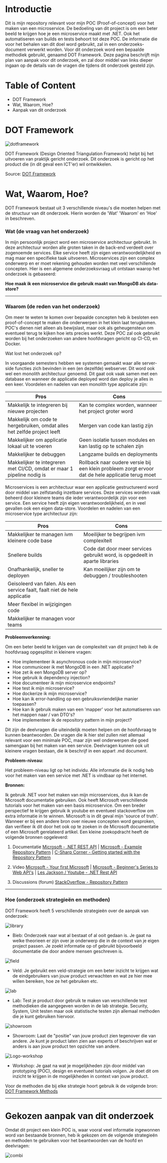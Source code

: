 # Introductie

Dit is mijn repository relevant voor mijn POC (Proof-of-concept) voor het maken van een microservice. De bedoeling van dit project is om een beter beeld te krijgen hoe je een microservice maakt met .NET. Ook het automatiseren van builds en tests behoort tot deze POC. De informatie die voor het behalen van dit doel word gebruikt, zal in een onderzoeks-document verwerkt worden. Voor dit onderzoek word een bepaalde methodiek gebruikt, genaamd DOT Framework. Deze pagina beschrijft mijn plan van aanpak voor dit onderzoek, en zal door middel van links dieper ingaan op de details van de vragen die tijdens dit onderzoek gesteld zijn.

# Table of Content

- DOT Framework
- Wat, Waarom, Hoe?
- Aanpak van dit onderzoek

# DOT Framework

![dotframework](https://user-images.githubusercontent.com/60918040/110812513-f6569f80-8287-11eb-82c8-2236eff7ad06.jpg)

DOT Framework (Design Oriented Triangulation Framework) helpt bij het uitvoeren van praktijk gericht onderzoek. Dit onderzoek is gericht op het product die (in dit geval een ICT'er) wil ontwikkelen.

Source: [DOT Framework](http://ictresearchmethods.nl/The_DOT_Framework)

# Wat, Waarom, Hoe?

DOT Framework bestaat uit 3 verschillende niveau's die moeten helpen met de structuur van dit onderzoek. Hierin worden de 'Wat' 'Waarom' en 'Hoe' in beschreven.

### Wat (de vraag van het onderzoek)

In mijn persoonlijk project word een microservice architectuur gebruikt. In deze architectuur worden alle groten taken in de back-end verdeelt over zogenoemde services. Elke service heeft zijn eigen verantwoordelijkheid en mag maar een specifieke taak uitvoeren. Microservices zijn een complex onderwerp en er moet rekening gehouden worden met veel verschillende concepten. Hier is een algemene onderzoeksvraag uit ontstaan waarop het onderzoek is gebaseerd:

**Hoe maak ik een microservice die gebruik maakt van MongoDB als data-store?**

---

### Waarom (de reden van het onderzoek)

Om meer te weten te komen over bepaalde concepten heb ik besloten een proof-of-concept te maken die onderwerpen in het klein laat terugkomen. POC's dienen niet alleen als bewijslast, maar ook als geheugensteun om eventueel terug te kijken hoe iets precies werkt. Deze POC zal ook gebruikt worden bij het onderzoeken van andere hoofdvragen gericht op CI-CD, en Docker.

Wat lost het onderzoek op?

In voorgaande semesters hebben we systemen gemaakt waar alle server-side functies zich bevinden in een (en dezelfde) webserver. Dit word ook wel een monolith architectuur genoemd. Dit gaat ook vaak samen met een database en wanneer de applicatie deployed word dan deploy je alles in een keer. Voordelen en nadelen van een monolith type applicatie zijn:

| Pros                                                                    | Cons                                                                                              |
| ----------------------------------------------------------------------- | ------------------------------------------------------------------------------------------------- |
| Makkelijk te integreren bij nieuwe projecten                            | Kan te complex worden, wanneer het project groter word                                            |
| Makkelijk om code te hergebruiken, omdat alles het zelfde project leeft | Mergen van code kan lastig zijn                                                                   |
| Makkelijker om applicatie lokaal uit te voeren                          | Geen isolatie tussen modules en kan lastig op te schalen zijn                                     |
| Makkelijker te debuggen                                                 | Langzame builds en deployments                                                                    |
| Makkelijker te integreren met CI/CD, omdat er maar 1 pipeline nodig is  | Rollback naar oudere versie bij een klein probleem zorgt ervoor dat de hele applicatie terug moet |

Microservices is een architectuur waar een applicatie gestructureerd word door middel van zelfstandig inzetbare services. Deze services worden vaak beheerd door kleinere teams die ieder verantwoordelijk zijn voor een service. Een service heeft zijn eigen verantwoordelijkheid, en in veel gevallen ook een eigen data-store. Voordelen en nadelen van een microservice type architectuur zijn:

| Pros                                                                       | Cons                                                                        |
| -------------------------------------------------------------------------- | --------------------------------------------------------------------------- |
| Makkelijker te managen ivm kleinere code base                              | Moeilijker te begrijpen ivm complexiteit                                    |
| Snellere builds                                                            | Code dat door meer services gebruikt word, is opgedeelt in aparte libraries |
| Onafhankelijk, sneller te deployen                                         | Kan moeilijker zijn om te debuggen / troubleshooten                         |
| Geisoleerd van falen. Als een service faalt, faalt niet de hele applicatie |                                                                             |
| Meer flexibel in wijzigingen code                                          |                                                                             |
| Makkelijker te managen voor teams                                          |                                                                             |

**Probleemverkenning:**

Om een beter beeld te krijgen van de complexiteit van dit project heb ik de hoofdvraag opgesplitst in kleinere vragen:

- Hoe implementeer ik asynchronous code in mijn microservice?
- Hoe communiceer ik met MongoDB in een .NET applicatie?
- Hoe zet ik een MongoDB server op?
- Hoe gebruik ik dependency injection?
- Hoe documenteer ik mijn microservice endpoints?
- Hoe test ik mijn microservice?
- Hoe dockerize ik mijn microservice?
- Hoe kan ik error-handling op een gebruiksvriendelijke manier toepassen?
- Hoe kan ik gebruik maken van een 'mapper' voor het automatiseren van het mappen naar / van DTO's?
- Hoe implementeer ik de repository pattern in mijn project?

Dit zijn de deelvragen die uiteindelijk moeten helpen om de hoofdvraag te kunnen beantwoorden. De vragen die ik hier stel zullen niet allemaal relevant voor een minimale POC, maar zijn wel onderwerpen die goed samengaan bij het maken van een service. Deelvragen kunnen ook uit kleinere vragen bestaan, die ik beschrijf in een appart .md document.

**Probleem-niveau:**

Het probleem-niveau ligt op het individu. Alle informatie die ik nodig heb voor het maken van een service met .NET is vindbaar op het internet.

**Bronnen:**

Ik gebruik .NET voor het maken van mijn microservices, dus ik kan de Microsoft documentatie gebruiken. Ook heeft Microsoft verschillende tutorials voor het maken van een basis microservice. Om een breder perspectief te krijgen gebruik ik youtube en eventueel stackoverflow om extra informatie in te winnen. Microsoft is in dit geval mijn 'source of truth'. Wanneer er bij een andere bron over nieuwe concepten word gesproken, dan verifieer ik dit door het ook op te zoeken in de Microsoft documentatie of een Microsoft gerelateerd artikel. Een kleine zoekopdracht heeft de volgende bronnen opgeleverd:

1. Documentatie
   [Microsoft - .NET REST API](https://dotnet.microsoft.com/apps/aspnet/apis) |
   [Microsoft - Example Repository Pattern](https://docs.microsoft.com/en-us/aspnet/mvc/overview/older-versions/getting-started-with-ef-5-using-mvc-4/implementing-the-repository-and-unit-of-work-patterns-in-an-asp-net-mvc-application) |
   [C-Sharp Corner - Getting started with the Repository Pattern](https://www.c-sharpcorner.com/UploadFile/b1df45/getting-started-with-repository-pattern-using-C-Sharp/)

2. Video
   [Microsoft - Your first Microsoft](https://dotnet.microsoft.com/learn/aspnet/microservice-tutorial/intro) |
   [Microsoft - Beginner's Series to Web API's](https://www.youtube.com/watch?v=h0KG8OKKgKs&list=PLdo4fOcmZ0oVjOKgzsWqdFVvzGL2_d72v) |
   [Les Jackson / Youtube - .NET Rest API](https://www.youtube.com/watch?v=fmvcAzHpsk8)

3. Discussions (forum)
   [StackOverflow - Repository Pattern](https://stackoverflow.com/questions/11985736/repository-pattern-step-by-step-explanation)

---

### Hoe (onderzoek strategieën en methoden)

DOT Framework heeft 5 verschillende strategieën over de aanpak van onderzoek:

![library](https://user-images.githubusercontent.com/60918040/110812993-65cc8f00-8288-11eb-82ee-d0a44300ec30.png)
- Bieb: Onderzoek naar wat al bestaat of al ooit gedaan is. Je gaat na welke theorieen er zijn over je onderwerp die in de context van je eigen project passen. Je zoekt informatie op of gebruikt bijvoorbeeld documentatie die door andere mensen geschreven is.

![field](https://user-images.githubusercontent.com/60918040/110813000-66652580-8288-11eb-925d-f92d6b1b4894.png)
- Veld: Je gebruikt een veld-strategie om een beter inzicht te krijgen wat de eindgebruikers van jouw product verwachten en wat ze hier mee willen bereiken, hoe ze het gebruiken etc.

![lab](https://user-images.githubusercontent.com/60918040/110812997-66652580-8288-11eb-9f50-14c7b60e94b1.png)
- Lab: Test je product door gebruik te maken van verschillende test methodieken die aangegeven worden in de lab strategie. Security, System, Unit testen maar ook statistische testen zijn allemaal methoden die je kunt gebruiken hiervoor.

![showroom](https://user-images.githubusercontent.com/60918040/110812995-65cc8f00-8288-11eb-8d14-a1405531641e.png)
- Showroom: Laat de "positie" van jouw product zien tegenover die van andere. Je kunt je product laten zien aan experts of beschrijven wat er anders is aan jouw product ten opzichte van andere.

![Logo-workshop](https://user-images.githubusercontent.com/60918040/110812989-6533f880-8288-11eb-92e2-014256d1d29e.png)
- Workshop: Je gaat na wat je mogelijkheden zijn door middel van prototyping (POC), design en eventueel tutorials volgen. Je doet dit om inzicht te krijgen in de mogelijkheden in context van jouw product.

Voor de methoden die bij elke strategie hoort gebruik ik de volgende bron: [DOT Framework Methods](http://ictresearchmethods.nl/Methods)

---

# Gekozen aanpak van dit onderzoek

Omdat dit project een klein POC is, waar vooral veel informatie ingewonnen word van bestaande bronnen, heb ik gekozen om de volgende strategieën en methoden te gebruiken voor het beantwoorden van de hoofd en deelvragen:

![combi](https://user-images.githubusercontent.com/60918040/110813680-04f18680-8289-11eb-8a8d-8dced7a2ccb5.png)

